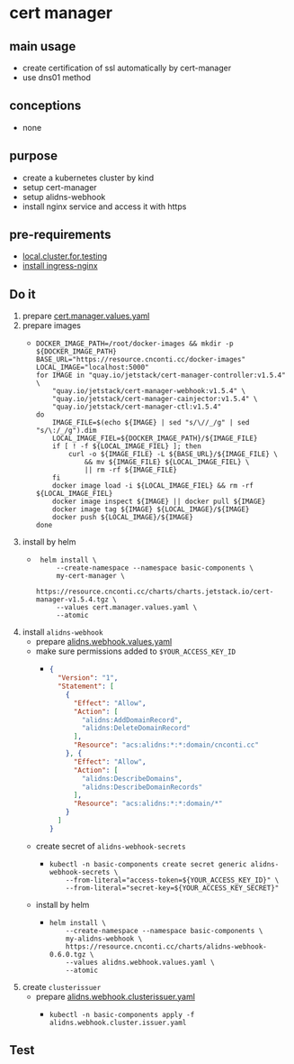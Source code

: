 # cert manager

## main usage
* create certification of ssl automatically by cert-manager
* use dns01 method

## conceptions
* none

## purpose
* create a kubernetes cluster by kind
* setup cert-manager
* setup alidns-webhook
* install nginx service and access it with https

## pre-requirements

* [local.cluster.for.testing](../resources/local.cluster.for.testing.md)
* [install ingress-nginx](ingress.nginx.md)

## Do it
1. prepare [cert.manager.values.yaml](resources/cert.manager.values.yaml.md)
2. prepare images
    * ```shell
      DOCKER_IMAGE_PATH=/root/docker-images && mkdir -p ${DOCKER_IMAGE_PATH}
      BASE_URL="https://resource.cnconti.cc/docker-images"
      LOCAL_IMAGE="localhost:5000"
      for IMAGE in "quay.io/jetstack/cert-manager-controller:v1.5.4" \
          "quay.io/jetstack/cert-manager-webhook:v1.5.4" \
          "quay.io/jetstack/cert-manager-cainjector:v1.5.4" \
          "quay.io/jetstack/cert-manager-ctl:v1.5.4"
      do
          IMAGE_FILE=$(echo ${IMAGE} | sed "s/\//_/g" | sed "s/\:/_/g").dim
          LOCAL_IMAGE_FIEL=${DOCKER_IMAGE_PATH}/${IMAGE_FILE}
          if [ ! -f ${LOCAL_IMAGE_FIEL} ]; then
              curl -o ${IMAGE_FILE} -L ${BASE_URL}/${IMAGE_FILE} \
                  && mv ${IMAGE_FILE} ${LOCAL_IMAGE_FIEL} \
                  || rm -rf ${IMAGE_FILE}
          fi
          docker image load -i ${LOCAL_IMAGE_FIEL} && rm -rf ${LOCAL_IMAGE_FIEL}
          docker image inspect ${IMAGE} || docker pull ${IMAGE}
          docker image tag ${IMAGE} ${LOCAL_IMAGE}/${IMAGE}
          docker push ${LOCAL_IMAGE}/${IMAGE}
      done
      ```
3. install by helm
    * ```shell
       helm install \
           --create-namespace --namespace basic-components \
           my-cert-manager \
           https://resource.cnconti.cc/charts/charts.jetstack.io/cert-manager-v1.5.4.tgz \
           --values cert.manager.values.yaml \
           --atomic
       ```
4. install `alidns-webhook`
   * prepare [alidns.webhook.values.yaml](resources/alidns.webhook.values.yaml.md)
   * make sure permissions added to `$YOUR_ACCESS_KEY_ID`
     * ```json
       {
         "Version": "1",
         "Statement": [
           {
             "Effect": "Allow",
             "Action": [
               "alidns:AddDomainRecord",
               "alidns:DeleteDomainRecord"
             ],
             "Resource": "acs:alidns:*:*:domain/cnconti.cc"
           }, {
             "Effect": "Allow",
             "Action": [
               "alidns:DescribeDomains",
               "alidns:DescribeDomainRecords"
             ],
             "Resource": "acs:alidns:*:*:domain/*"
           }
         ]
       }
       ```
   * create secret of `alidns-webhook-secrets`
     * ```shell
       kubectl -n basic-components create secret generic alidns-webhook-secrets \
           --from-literal="access-token=${YOUR_ACCESS_KEY_ID}" \
           --from-literal="secret-key=${YOUR_ACCESS_KEY_SECRET}"
       ```
   * install by helm
     + ```shell
       helm install \
           --create-namespace --namespace basic-components \
           my-alidns-webhook \
           https://resource.cnconti.cc/charts/alidns-webhook-0.6.0.tgz \
           --values alidns.webhook.values.yaml \
           --atomic
       ```
5. create `clusterissuer`
   * prepare [alidns.webhook.clusterissuer.yaml](resources/alidns.webhook.clusterissuer.yaml.md)
     * ```shell
       kubectl -n basic-components apply -f alidns.webhook.cluster.issuer.yaml
       ```
## Test

      
      